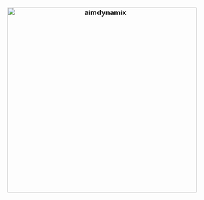 
 <h3 align="middle">

 
  <img src="https://user-images.githubusercontent.com/118361152/220454971-cfc720c3-3907-4153-94ca-d6f4d98834a3.png" alt="aimdynamix" style="height: 430px; width:440px;"/>


    
  <h6 align="middle">



